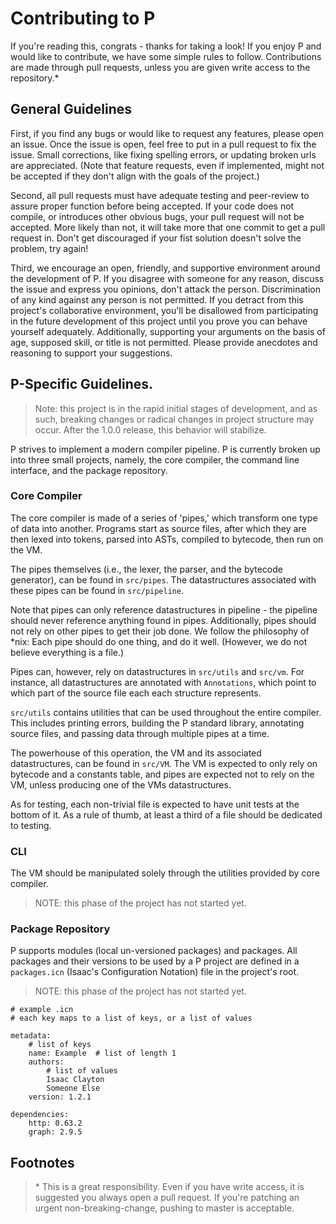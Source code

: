 # Contributing to P
If you're reading this, congrats - thanks for taking a look!
If you enjoy P and would like to contribute, we have some simple rules to follow.
Contributions are made through pull requests, unless you are given write access to the repository.\*

## General Guidelines

First, if you find any bugs or would like to request any features, please open an issue.
Once the issue is open, feel free to put in a pull request to fix the issue.
Small corrections, like fixing spelling errors, or updating broken urls are appreciated.
(Note that feature requests, even if implemented, might not be accepted if they don't align with the goals of the project.)

Second, all pull requests must have adequate testing and peer-review to assure proper function before being accepted.
If your code does not compile, or introduces other obvious bugs, your pull request will not be accepted.
More likely than not, it will take more that one commit to get a pull request in.
Don't get discouraged if your fist solution doesn't solve the problem, try again!

Third, we encourage an open, friendly, and supportive environment around the development of P.
If you disagree with someone for any reason, discuss the issue and express you opinions, don't attack the person.
Discrimination of any kind against any person is not permitted.
If you detract from this project's collaborative environment, you'll be disallowed from participating in the future development of this project until you prove you can behave yourself adequately.
Additionally, supporting your arguments on the basis of age, supposed skill, or title is not permitted.
Please provide anecdotes and reasoning to support your suggestions.

## P-Specific Guidelines.
> Note: this project is in the rapid initial stages of development, and as such, breaking changes or radical changes in project structure may occur. After the 1.0.0 release, this behavior will stabilize.

P strives to implement a modern compiler pipeline. P is currently broken up into three small projects, namely, the core compiler, the command line interface, and the package repository.

### Core Compiler
The core compiler is made of a series of 'pipes,' which transform one type of data into another.
Programs start as source files, after which they are then lexed into tokens, parsed into ASTs, compiled to bytecode, then run on the VM.

The pipes themselves (i.e., the lexer, the parser, and the bytecode generator), can be found in `src/pipes`.
The datastructures associated with these pipes can be found in `src/pipeline`.

Note that pipes can only reference datastructures in pipeline - the pipeline should never reference anything found in pipes.
Additionally, pipes should not rely on other pipes to get their job done.
We follow the philosophy of \*nix: Each pipe should do one thing, and do it well.
(However, we do not believe everything is a file.)

Pipes can, however, rely on datastructures in `src/utils` and `src/vm`.
For instance, all datastructures are annotated with `Annotations`, which point to which part of the source file each each structure represents.

`src/utils` contains utilities that can be used throughout the entire compiler.
This includes printing errors, building the P standard library, annotating source files, and passing data through multiple pipes at a time.

The powerhouse of this operation, the VM and its associated datastructures, can be found in `src/VM`. The VM is expected to only rely on bytecode and a constants table, and pipes are expected not to rely on the VM, unless producing one of the VMs datastructures.

As for testing, each non-trivial file is expected to have unit tests at the bottom of it.
As a rule of thumb, at least a third of a file should be dedicated to testing.

### CLI
The VM should be manipulated solely through the utilities provided by core compiler.

> NOTE: this phase of the project has not started yet.

### Package Repository
P supports modules (local un-versioned packages) and packages. All packages and their versions to be used by a P project are defined in a `packages.icn` (Isaac's Configuration Notation) file in the project's root.

> NOTE: this phase of the project has not started yet.

```
# example .icn
# each key maps to a list of keys, or a list of values

metadata:
    # list of keys
    name: Example  # list of length 1
    authors:
        # list of values
        Isaac Clayton
        Someone Else
    version: 1.2.1

dependencies:
    http: 0.63.2
    graph: 2.9.5
```

## Footnotes
> \* This is a great responsibility. Even if you have write access, it is suggested you always open a pull request. If you're patching an urgent non-breaking-change, pushing to master is acceptable.
